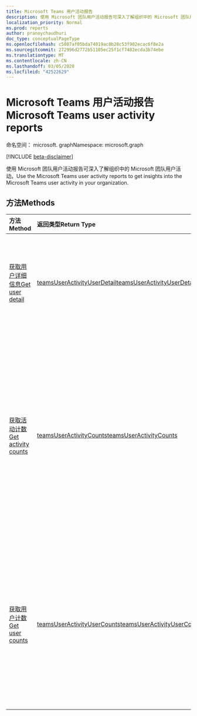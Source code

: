 ```yaml
---
title: Microsoft Teams 用户活动报告
description: 使用 Microsoft 团队用户活动报告可深入了解组织中的 Microsoft 团队用户活动。
localization_priority: Normal
ms.prod: reports
author: pranoychaudhuri
doc_type: conceptualPageType
ms.openlocfilehash: c5807af05bda74019ac8b28c53f902ecac6f8e2a
ms.sourcegitcommit: 272996d2772b51105ec25f1cf7482ecda3b74ebe
ms.translationtype: MT
ms.contentlocale: zh-CN
ms.lasthandoff: 03/05/2020
ms.locfileid: "42522629"
---
```

# <a name="microsoft-teams-user-activity-reports"></a><span data-ttu-id="e5e88-103">Microsoft Teams 用户活动报告</span><span class="sxs-lookup"><span data-stu-id="e5e88-103">Microsoft Teams user activity reports</span></span>

<span data-ttu-id="e5e88-104">命名空间： microsoft. graph</span><span class="sxs-lookup"><span data-stu-id="e5e88-104">Namespace: microsoft.graph</span></span>

[!INCLUDE [beta-disclaimer](../../includes/beta-disclaimer.md)]

<span data-ttu-id="e5e88-105">使用 Microsoft 团队用户活动报告可深入了解组织中的 Microsoft 团队用户活动。</span><span class="sxs-lookup"><span data-stu-id="e5e88-105">Use the Microsoft Teams user activity reports to get insights into the Microsoft Teams user activity in your organization.</span></span>

## <a name="methods"></a><span data-ttu-id="e5e88-106">方法</span><span class="sxs-lookup"><span data-stu-id="e5e88-106">Methods</span></span>

| <span data-ttu-id="e5e88-107">方法</span><span class="sxs-lookup"><span data-stu-id="e5e88-107">Method</span></span>                                   | <span data-ttu-id="e5e88-108">返回类型</span><span class="sxs-lookup"><span data-stu-id="e5e88-108">Return Type</span></span>                              | <span data-ttu-id="e5e88-109">说明</span><span class="sxs-lookup"><span data-stu-id="e5e88-109">Description</span></span>                              |
| :--------------------------------------- | :--------------------------------------- | :--------------------------------------- |
| [<span data-ttu-id="e5e88-110">获取用户详细信息</span><span class="sxs-lookup"><span data-stu-id="e5e88-110">Get user detail</span></span>](../api/reportroot-getteamsuseractivityuserdetail.md) | [<span data-ttu-id="e5e88-111">teamsUserActivityUserDetail</span><span class="sxs-lookup"><span data-stu-id="e5e88-111">teamsUserActivityUserDetail</span></span>](../resources/teamsuseractivityuserdetail.md) | <span data-ttu-id="e5e88-112">按用户获取有关 Microsoft Teams 用户活动的详细信息。</span><span class="sxs-lookup"><span data-stu-id="e5e88-112">Get details about Microsoft Teams user activity by user.</span></span> |
| [<span data-ttu-id="e5e88-113">获取活动计数</span><span class="sxs-lookup"><span data-stu-id="e5e88-113">Get activity counts</span></span>](../api/reportroot-getteamsuseractivitycounts.md) | [<span data-ttu-id="e5e88-114">teamsUserActivityCounts</span><span class="sxs-lookup"><span data-stu-id="e5e88-114">teamsUserActivityCounts</span></span>](../resources/teamsuseractivitycounts.md) | <span data-ttu-id="e5e88-115">获取按活动类型的 Microsoft Teams 活动的数量。</span><span class="sxs-lookup"><span data-stu-id="e5e88-115">Get the number of Microsoft Teams activities by activity type.</span></span> <span data-ttu-id="e5e88-116">活动类型是许多团队聊天消息、专用聊天消息、呼叫或会议。</span><span class="sxs-lookup"><span data-stu-id="e5e88-116">The activity types are number of teams chat messages, private chat messages, calls, or meetings.</span></span> |
| [<span data-ttu-id="e5e88-117">获取用户计数</span><span class="sxs-lookup"><span data-stu-id="e5e88-117">Get user counts</span></span>](../api/reportroot-getteamsuseractivityusercounts.md) | [<span data-ttu-id="e5e88-118">teamsUserActivityUserCounts</span><span class="sxs-lookup"><span data-stu-id="e5e88-118">teamsUserActivityUserCounts</span></span>](../resources/teamsuseractivityusercounts.md) | <span data-ttu-id="e5e88-119">按活动类型获取用户数。</span><span class="sxs-lookup"><span data-stu-id="e5e88-119">Get the number of users by activity type.</span></span> <span data-ttu-id="e5e88-120">活动类型是许多团队聊天消息、专用聊天消息、呼叫或会议。</span><span class="sxs-lookup"><span data-stu-id="e5e88-120">The activity types are number of teams chat messages, private chat messages, calls, or meetings.</span></span> |
